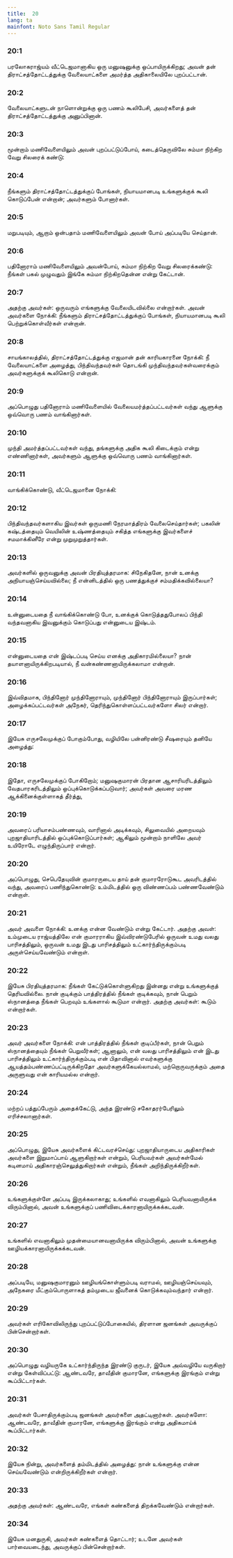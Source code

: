 ```yaml
---
title:  20
lang: ta
mainfont: Noto Sans Tamil Regular
---
```


###  20:1

பரலோகராஜ்யம் வீட்டெஜமானாகிய ஒரு மனுஷனுக்கு ஒப்பாயிருக்கிறது; அவன் தன் திராட்சத்தோட்டத்துக்கு வேலையாட்களை அமர்த்த அதிகாலையிலே புறப்பட்டான்.

###  20:2

வேலையாட்களுடன் நாளொன்றுக்கு ஒரு பணம் கூலிபேசி, அவர்களைத் தன் திராட்சத்தோட்டத்துக்கு அனுப்பினான்.

###  20:3

மூன்றாம் மணிவேளையிலும் அவன் புறப்பட்டுப்போய், கடைத்தெருவிலே சும்மா நிற்கிற வேறு சிலரைக் கண்டு:

###  20:4

நீங்களும் திராட்சத்தோட்டத்துக்குப் போங்கள், நியாயமானபடி உங்களுக்குக் கூலி கொடுப்பேன் என்றான்; அவர்களும் போனார்கள்.

###  20:5

மறுபடியும், ஆறாம் ஒன்பதாம் மணிவேளையிலும் அவன் போய் அப்படியே செய்தான்.

###  20:6

பதினோராம் மணிவேளையிலும் அவன்போய், சும்மா நிற்கிற வேறு சிலரைக்கண்டு: நீங்கள் பகல் முழுவதும் இங்கே சும்மா நிற்கிறதென்ன என்று கேட்டான்.

###  20:7

அதற்கு அவர்கள்: ஒருவரும் எங்களுக்கு வேலையிடவில்லை என்றார்கள். அவன் அவர்களை நோக்கி: நீங்களும் திராட்சத்தோட்டத்துக்குப் போங்கள், நியாயமானபடி கூலி பெற்றுக்கொள்வீர்கள் என்றான்.

###  20:8

சாயங்காலத்தில், திராட்சத்தோட்டத்துக்கு எஜமான் தன் காரியகாரனை நோக்கி: நீ வேலையாட்களை அழைத்து, பிந்திவந்தவர்கள் தொடங்கி முந்திவந்தவர்கள்வரைக்கும் அவர்களுக்குக் கூலிகொடு என்றான்.

###  20:9

அப்பொழுது பதினோராம் மணிவேளையில் வேலையமர்த்தப்பட்டவர்கள் வந்து ஆளுக்கு ஒவ்வொரு பணம் வாங்கினார்கள்.

###  20:10

முந்தி அமர்த்தப்பட்டவர்கள் வந்து, தங்களுக்கு அதிக கூலி கிடைக்கும் என்று எண்ணினார்கள், அவர்களும் ஆளுக்கு ஒவ்வொரு பணம் வாங்கினார்கள்.

###  20:11

வாங்கிக்கொண்டு, வீட்டெஜமானை நோக்கி:

###  20:12

பிந்திவந்தவர்களாகிய இவர்கள் ஒருமணி நேரமாத்திரம் வேலைசெய்தார்கள்; பகலின் கஷ்டத்தையும் வெயிலின் உஷ்ணத்தையும் சகித்த எங்களுக்கு இவர்களைச் சமமாக்கினீரே என்று முறுமுறுத்தார்கள்.

###  20:13

அவர்களில் ஒருவனுக்கு அவன் பிரதியுத்தரமாக: சிநேகிதனே, நான் உனக்கு அநியாயஞ்செய்யவில்லை; நீ என்னிடத்தில் ஒரு பணத்துக்குச் சம்மதிக்கவில்லையா?

###  20:14

உன்னுடையதை நீ வாங்கிக்கொண்டு போ, உனக்குக் கொடுத்ததுபோலப் பிந்தி வந்தவனாகிய இவனுக்கும் கொடுப்பது என்னுடைய இஷ்டம்.

###  20:15

என்னுடையதை என் இஷ்டப்படி செய்ய எனக்கு அதிகாரமில்லையா? நான் தயாளனாயிருக்கிறபடியால், நீ வன்கண்ணனாயிருக்கலாமா என்றான்.

###  20:16

இவ்விதமாக, பிந்தினோர் முந்தினோராயும், முந்தினோர் பிந்தினோராயும் இருப்பார்கள்; அழைக்கப்பட்டவர்கள் அநேகர், தெரிந்துகொள்ளப்பட்டவர்களோ சிலர் என்றார்.

###  20:17

இயேசு எருசலேமுக்குப் போகும்போது, வழியிலே பன்னிரண்டு சீஷரையும் தனியே அழைத்து:

###  20:18

இதோ, எருசலேமுக்குப் போகிறோம்; மனுஷகுமாரன் பிரதான ஆசாரியரிடத்திலும் வேதபாரகரிடத்திலும் ஒப்புக்கொடுக்கப்படுவார்; அவர்கள் அவரை மரண ஆக்கினைக்குள்ளாகத் தீர்த்து,

###  20:19

அவரைப் பரியாசம்பண்ணவும், வாரினால் அடிக்கவும், சிலுவையில் அறையவும் புறஜாதியாரிடத்தில் ஒப்புக்கொடுப்பார்கள்; ஆகிலும் மூன்றாம் நாளிலே அவர் உயிரோடே எழுந்திருப்பார் என்றார்.

###  20:20

அப்பொழுது, செபெதேயுவின் குமாரருடைய தாய் தன் குமாரரோடுகூட அவரிடத்தில் வந்து, அவரைப் பணிந்துகொண்டு: உம்மிடத்தில் ஒரு விண்ணப்பம் பண்ணவேண்டும் என்றாள்.

###  20:21

அவர் அவளை நோக்கி: உனக்கு என்ன வேண்டும் என்று கேட்டார். அதற்கு அவள்: உம்முடைய ராஜ்யத்திலே என் குமாரராகிய இவ்விரண்டுபேரில் ஒருவன் உமது வலது பாரிசத்திலும், ஒருவன் உமது இடது பாரிசத்திலும் உட்கார்ந்திருக்கும்படி அருள்செய்யவேண்டும் என்றாள்.

###  20:22

இயேசு பிரதியுத்தரமாக: நீங்கள் கேட்டுக்கொள்ளுகிறது இன்னது என்று உங்களுக்குத் தெரியவில்லை. நான் குடிக்கும் பாத்திரத்தில் நீங்கள் குடிக்கவும், நான் பெறும் ஸ்நானத்தை நீங்கள் பெறவும் உங்களால் கூடுமா என்றார். அதற்கு அவர்கள்: கூடும் என்றார்கள்.

###  20:23

அவர் அவர்களை நோக்கி: என் பாத்திரத்தில் நீங்கள் குடிப்பீர்கள், நான் பெறும் ஸ்நானத்தையும் நீங்கள் பெறுவீர்கள்; ஆனாலும், என் வலது பாரிசத்திலும் என் இடது பாரிசத்திலும் உட்கார்ந்திருக்கும்படி என் பிதாவினால் எவர்களுக்கு ஆயத்தம்பண்ணப்பட்டிருக்கிறதோ அவர்களுக்கேயல்லாமல், மற்றொருவருக்கும் அதை அருளுவது என் காரியமல்ல என்றார்.

###  20:24

மற்றப் பத்துப்பேரும் அதைக்கேட்டு, அந்த இரண்டு சகோதரர்பேரிலும் எரிச்சலானார்கள்.

###  20:25

அப்பொழுது, இயேசு அவர்களைக் கிட்டவரச்செய்து: புறஜாதியாருடைய அதிகாரிகள் அவர்களை இறுமாப்பாய் ஆளுகிறார்கள் என்றும், பெரியவர்கள் அவர்கள்மேல் கடினமாய் அதிகாரஞ்செலுத்துகிறார்கள் என்றும், நீங்கள் அறிந்திருக்கிறீர்கள்.

###  20:26

உங்களுக்குள்ளே அப்படி இருக்கலாகாது; உங்களில் எவனாகிலும் பெரியவனாயிருக்க விரும்பினால், அவன் உங்களுக்குப் பணிவிடைக்காரனாயிருக்கக்கடவன்.

###  20:27

உங்களில் எவனாகிலும் முதன்மையானவனாயிருக்க விரும்பினால், அவன் உங்களுக்கு ஊழியக்காரனாயிருக்கக்கடவன்.

###  20:28

அப்படியே, மனுஷகுமாரனும் ஊழியங்கொள்ளும்படி வராமல், ஊழியஞ்செய்யவும், அநேகரை மீட்கும்பொருளாகத் தம்முடைய ஜீவனைக் கொடுக்கவும்வந்தார் என்றார்.

###  20:29

அவர்கள் எரிகோவிலிருந்து புறப்பட்டுப்போகையில், திரளான ஜனங்கள் அவருக்குப் பின்சென்றார்கள்.

###  20:30

அப்பொழுது வழியருகே உட்கார்ந்திருந்த இரண்டு குருடர், இயேசு அவ்வழியே வருகிறார் என்று கேள்விப்பட்டு: ஆண்டவரே, தாவீதின் குமாரனே, எங்களுக்கு இரங்கும் என்று கூப்பிட்டார்கள்.

###  20:31

அவர்கள் பேசாதிருக்கும்படி ஜனங்கள் அவர்களை அதட்டினார்கள். அவர்களோ: ஆண்டவரே, தாவீதின் குமாரனே, எங்களுக்கு இரங்கும் என்று அதிகமாய்க் கூப்பிட்டார்கள்.

###  20:32

இயேசு நின்று, அவர்களைத் தம்மிடத்தில் அழைத்து: நான் உங்களுக்கு என்ன செய்யவேண்டும் என்றிருக்கிறீர்கள் என்றார்.

###  20:33

அதற்கு அவர்கள்: ஆண்டவரே, எங்கள் கண்களைத் திறக்கவேண்டும் என்றார்கள்.

###  20:34

இயேசு மனதுருகி, அவர்கள் கண்களைத் தொட்டார்; உடனே அவர்கள் பார்வையடைந்து, அவருக்குப் பின்சென்றார்கள்.

